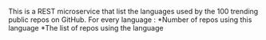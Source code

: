 This is a REST microservice that list the languages used by the 100 trending public repos on GitHub.
For every language :
*Number of repos using this language
*The list of repos using the language
